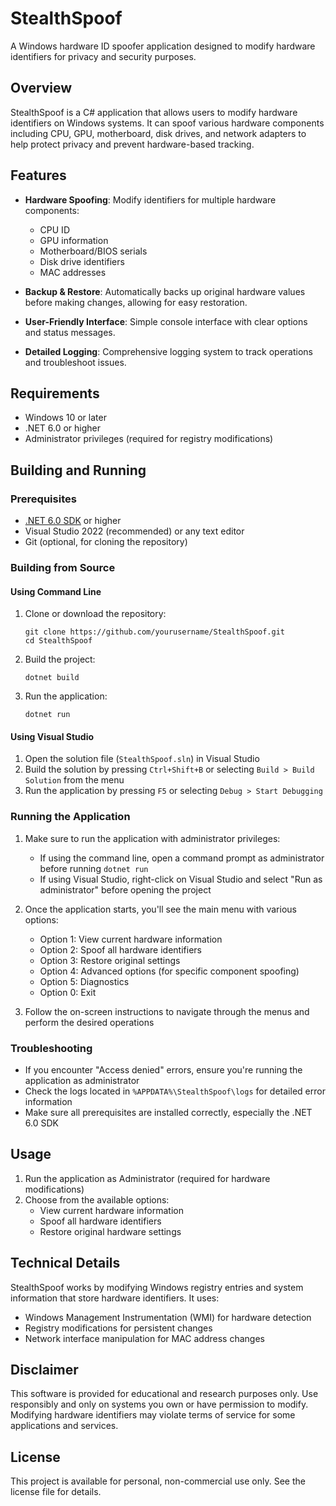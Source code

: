 # StealthSpoof

A Windows hardware ID spoofer application designed to modify hardware identifiers for privacy and security purposes.

## Overview

StealthSpoof is a C# application that allows users to modify hardware identifiers on Windows systems. It can spoof various hardware components including CPU, GPU, motherboard, disk drives, and network adapters to help protect privacy and prevent hardware-based tracking.

## Features

- **Hardware Spoofing**: Modify identifiers for multiple hardware components:
  - CPU ID
  - GPU information
  - Motherboard/BIOS serials
  - Disk drive identifiers
  - MAC addresses

- **Backup & Restore**: Automatically backs up original hardware values before making changes, allowing for easy restoration.

- **User-Friendly Interface**: Simple console interface with clear options and status messages.

- **Detailed Logging**: Comprehensive logging system to track operations and troubleshoot issues.

## Requirements

- Windows 10 or later
- .NET 6.0 or higher
- Administrator privileges (required for registry modifications)

## Building and Running

### Prerequisites
- [.NET 6.0 SDK](https://dotnet.microsoft.com/download/dotnet/6.0) or higher
- Visual Studio 2022 (recommended) or any text editor
- Git (optional, for cloning the repository)

### Building from Source

#### Using Command Line
1. Clone or download the repository:
   ```
   git clone https://github.com/yourusername/StealthSpoof.git
   cd StealthSpoof
   ```

2. Build the project:
   ```
   dotnet build
   ```

3. Run the application:
   ```
   dotnet run
   ```

#### Using Visual Studio
1. Open the solution file (`StealthSpoof.sln`) in Visual Studio
2. Build the solution by pressing `Ctrl+Shift+B` or selecting `Build > Build Solution` from the menu
3. Run the application by pressing `F5` or selecting `Debug > Start Debugging`

### Running the Application

1. Make sure to run the application with administrator privileges:
   - If using the command line, open a command prompt as administrator before running `dotnet run`
   - If using Visual Studio, right-click on Visual Studio and select "Run as administrator" before opening the project

2. Once the application starts, you'll see the main menu with various options:
   - Option 1: View current hardware information
   - Option 2: Spoof all hardware identifiers
   - Option 3: Restore original settings
   - Option 4: Advanced options (for specific component spoofing)
   - Option 5: Diagnostics
   - Option 0: Exit

3. Follow the on-screen instructions to navigate through the menus and perform the desired operations

### Troubleshooting

- If you encounter "Access denied" errors, ensure you're running the application as administrator
- Check the logs located in `%APPDATA%\StealthSpoof\logs` for detailed error information
- Make sure all prerequisites are installed correctly, especially the .NET 6.0 SDK

## Usage

1. Run the application as Administrator (required for hardware modifications)
2. Choose from the available options:
   - View current hardware information
   - Spoof all hardware identifiers
   - Restore original hardware settings

## Technical Details

StealthSpoof works by modifying Windows registry entries and system information that store hardware identifiers. It uses:

- Windows Management Instrumentation (WMI) for hardware detection
- Registry modifications for persistent changes
- Network interface manipulation for MAC address changes

## Disclaimer

This software is provided for educational and research purposes only. Use responsibly and only on systems you own or have permission to modify. Modifying hardware identifiers may violate terms of service for some applications and services.

## License

This project is available for personal, non-commercial use only. See the license file for details.
